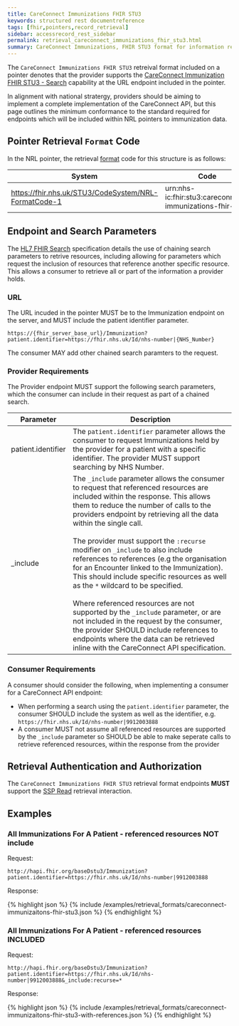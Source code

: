 ```yaml
---
title: CareConnect Immunizations FHIR STU3
keywords: structured rest documentreference
tags: [fhir,pointers,record_retrieval]
sidebar: accessrecord_rest_sidebar
permalink: retrieval_careconnect_immunizations_fhir_stu3.html
summary: CareConnect Immunizations, FHIR STU3 format for information retrieval.
---
```


The `CareConnect Immunizations FHIR STU3` retreival format included on a pointer denotes that the provider supports the [CareConnect Immunization FHIR STU3 - Search](https://nhsconnect.github.io/CareConnectAPI/api_medication_immunization.html#2-search) capability at the URL endpoint included in the pointer.

In alignment with national stratergy, providers should be aiming to implement a complete implementation of the CareConnect API, but this page outlines the minimum conformance to the standard required for endpoints which will be included within NRL pointers to immunization data.


## Pointer Retrieval `Format` Code

In the NRL pointer, the retrieval [format](pointer_fhir_resource.html#retrieval-format) code for this structure is as follows:

|System|Code|Display|
|------|----|-------|
| https://fhir.nhs.uk/STU3/CodeSystem/NRL-FormatCode-1 | urn:nhs-ic:fhir:stu3:careconnect-immunizations-fhir-stu3 | CareConnect Immunizations FHIR STU3 |



## Endpoint and Search Parameters

The [HL7 FHIR Search](https://www.hl7.org/fhir/STU3/search.html) specification details the use of chaining search parameters to retrive resources, including allowing for parameters which request the inclusion of resources that reference another specific resource. This allows a consumer to retrieve all or part of the information a provider holds.

### URL

The URL incuded in the pointer MUST be to the Immunization endpoint on the server, and MUST include the patient identifier parameter.

```url
https://{fhir_server_base_url}/Immunization?patient.identifier=https://fhir.nhs.uk/Id/nhs-number|{NHS_Number}
```

The consumer MAY add other chained search paramters to the request.


### Provider Requirements

The Provider endpoint MUST support the following search parameters, which the consumer can include in their request as part of a chained search.

| Parameter | Description |
| --- | --- |
| patient.identifier | The `patient.identifier` parameter allows the consumer to request Immunizations held by the provider for a patient with a specific identifier. The provider MUST support searching by NHS Number. |
| _include | The `_include` parameter allows the consumer to request that referenced resources are included within the response. This allows them to reduce the number of calls to the providers endpoint by retrieving all the data within the single call.<br/><br/>The provider must support the `:recurse` modifier on `_include` to also include references to references (e.g the organisation for an Encounter linked to the Immunization). This should include specific resources as well as the `*` wildcard to be specified.<br/><br/>Where referenced resources are not supported by the `_include` parameter, or are not included in the request by the consumer, the provider SHOULD include references to endpoints where the data can be retrieved inline with the CareConnect API specification. |


###  Consumer Requirements

A consumer should consider the following, when implementing a consumer for a CareConnect API endpoint:

- When performing a search using the `patient.identifier` parameter, the consumer SHOULD include the system as well as the identifier, e.g. `https://fhir.nhs.uk/Id/nhs-number|9912003888`
- A consumer MUST not assume all referenced resources are supported by the `_include` parameter so SHOULD be able to make seperate calls to retrieve referenced resources, within the response from the provider



## Retrieval Authentication and Authorization

The `CareConnect Immunizations FHIR STU3` retrieval format endpoints **MUST** support the [SSP Read](retrieval_ssp.html) retrieval interaction.



## Examples

### All Immunizations For A Patient - referenced resources NOT include

Request:

```url
http://hapi.fhir.org/baseDstu3/Immunization?patient.identifier=https://fhir.nhs.uk/Id/nhs-number|9912003888
```


Response:

<div class="github-sample-wrapper scroll-height-350">
{% highlight json %}
{% include /examples/retrieval_formats/careconnect-immunizaitons-fhir-stu3.json %}
{% endhighlight %}
</div>


### All Immunizations For A Patient - referenced resources INCLUDED

Request:

```url
http://hapi.fhir.org/baseDstu3/Immunization?patient.identifier=https://fhir.nhs.uk/Id/nhs-number|9912003888&_include:recurse=*
```


Response:

<div class="github-sample-wrapper scroll-height-350">
{% highlight json %}
{% include /examples/retrieval_formats/careconnect-immunizaitons-fhir-stu3-with-references.json %}
{% endhighlight %}
</div>
